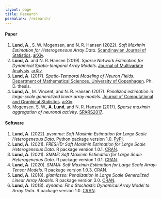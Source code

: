 ```yaml
---
layout: page
title: Research
permalink: /research/
---
```


#### Paper

1. **Lund, A.**, S. W. Mogensen, and N. R. Hansen (2022). *Soft Maximin Estimation for Heterogeneous Array Data*. [Scandinavian Journal of Statistics](https://doi.org/10.1111/sjos.12580).
[arXiv](https://arxiv.org/pdf/1805.02407.pdf).
2. **Lund, A.** and N. R. Hansen (2019). *Sparse Network Estimation for Dynamical Spatio-temporal Array Models*. [Journal of Multivariate Analysis](https://www.sciencedirect.com/science/article/pii/S0047259X18305554).
[arXiv](https://arxiv.org/pdf/1802.08982.pdf).
3. **Lund, A.** (2017). *Spatio-Temporal Modeling of Neuron Fields*.  [Department of Mathematical Sciences, University of Copenhagen](http://www.math.ku.dk/noter/filer/phd17al.pdf). Ph. D. thesis.
4. **Lund, A.**, M. Vincent, and N. R. Hansen (2017). *Penalized estimation in large-scale generalized linear array models*. [Journal of Computational and Graphical Statistics](https://www.tandfonline.com/doi/abs/10.1080/10618600.2017.1279548?journalCode=ucgs20).
[arXiv](https://arxiv.org/pdf/1510.03298.pdf).
5. Mogensen, S. W., **A. Lund**, and N. R. Hansen (2017). *Sparse maximin aggregation of neuronal activity*. [SPARS2017](http://spars2017.lx.it.pt/index_files/papers/SPARS2017_Paper_45.pdf).




#### Software

1. **Lund, A.** (2022). *pysmme: Soft Maximin Estimation for Large Scale Heterogeneous Data*. Python package version 1.0. [PyPi](https://pypi.org/project/pysmme/).
100. **Lund, A.** (2021). *FRESHD: Soft Maximin Estimation for Large Scale Heterogeneous Data*. R package version 1.0.1. [CRAN](https://cran.r-project.org/web/packages/SMME/index.html).
1. **Lund, A.** (2021). *SMME: Soft Maximin Estimation for Large Scale Heterogeneous Data*. R package version 1.0.1. [CRAN](https://cran.r-project.org/web/packages/SMME/index.html).
2. **Lund, A.** (2020). *SMMA: Soft Maximin Estimation for Large Scale Array-Tensor Models*. R package version 1.0.3. [CRAN](https://cran.r-project.org/web/packages/SMMA/index.html).
3. **Lund, A.** (2018). *glamlasso: Penalization in Large Scale Generalized Linear Array Models*. R package version 3.0. [CRAN](https://cran.r-project.org/web/packages/glamlasso/index.html).
4. **Lund, A.** (2018). *dynamo: Fit a Stochastic Dynamical Array Model to Array Data*. R package version 1.0. [CRAN](https://cran.r-project.org/web/packages/dynamo/index.html).


